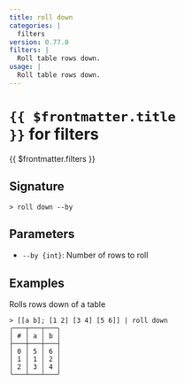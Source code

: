 ```yaml
---
title: roll down
categories: |
  filters
version: 0.77.0
filters: |
  Roll table rows down.
usage: |
  Roll table rows down.
---
```


# <code>{{ $frontmatter.title }}</code> for filters

<div class='command-title'>{{ $frontmatter.filters }}</div>

## Signature

```> roll down --by```

## Parameters

 -  `--by {int}`: Number of rows to roll

## Examples

Rolls rows down of a table
```shell
> [[a b]; [1 2] [3 4] [5 6]] | roll down
╭───┬───┬───╮
│ # │ a │ b │
├───┼───┼───┤
│ 0 │ 5 │ 6 │
│ 1 │ 1 │ 2 │
│ 2 │ 3 │ 4 │
╰───┴───┴───╯

```
